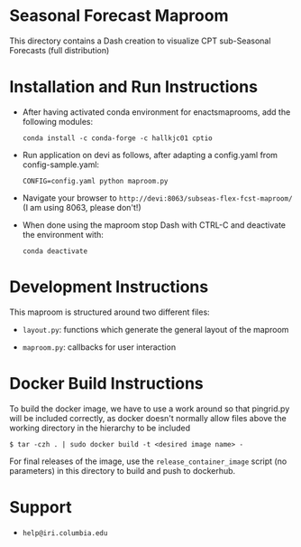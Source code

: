 # Seasonal Forecast Maproom

This directory contains a Dash creation to visualize
CPT sub-Seasonal Forecasts (full distribution)


# Installation and Run Instructions

* After having activated conda environment for enactsmaprooms, add the following modules:

    `conda install -c conda-forge -c hallkjc01 cptio`

* Run application on devi as follows, after adapting a config.yaml from config-sample.yaml:

    `CONFIG=config.yaml python maproom.py`

* Navigate your browser to `http://devi:8063/subseas-flex-fcst-maproom/` (I am using 8063, please don't!)

* When done using the maproom stop Dash with CTRL-C and deactivate the environment with:

    `conda deactivate`

# Development Instructions

This maproom is structured around two different files:

* `layout.py`: functions which generate the general layout of the maproom

* `maproom.py`: callbacks for user interaction

# Docker Build Instructions

To build the docker image, we have to use a work around so that pingrid.py will be included correctly, as
docker doesn't normally allow files above the working directory in the hierarchy to be included

    $ tar -czh . | sudo docker build -t <desired image name> -

For final releases of the image, use the `release_container_image` script (no parameters) in this directory
to build and push to dockerhub.


# Support

* `help@iri.columbia.edu`
